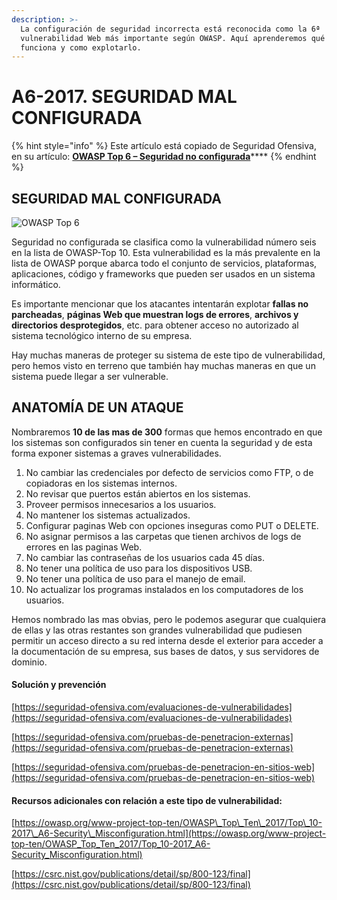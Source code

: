 ```yaml
---
description: >-
  La configuración de seguridad incorrecta está reconocida como la 6ª
  vulnerabilidad Web más importante según OWASP. Aquí aprenderemos qué es, como
  funciona y como explotarlo.
---
```


# A6-2017. SEGURIDAD MAL CONFIGURADA

{% hint style="info" %}
Este artículo está copiado de Seguridad Ofensiva, en su artículo: [**OWASP Top 6 – Seguridad no configurada**](https://seguridad-ofensiva.com/blog/owasp-top-10/owasp-top-6/)\*\*\*\*
{% endhint %}

##  SEGURIDAD MAL CONFIGURADA

![OWASP Top 6](https://seguridad-ofensiva.com/blog/ptukregr/2019/10/Security_Misconfigurations.png)

Seguridad no configurada se clasifica como la vulnerabilidad número seis en la lista de OWASP-Top 10. Esta vulnerabilidad es la más prevalente en la lista de OWASP porque abarca todo el conjunto de servicios, plataformas, aplicaciones, código y frameworks que pueden ser usados en un sistema informático.

Es importante mencionar que los atacantes intentarán explotar **fallas no parcheadas**, **páginas Web que muestran logs de errores**, **archivos y directorios desprotegidos**, etc. para obtener acceso no autorizado al sistema tecnológico interno de su empresa.

Hay muchas maneras de proteger su sistema de este tipo de vulnerabilidad, pero hemos visto en terreno que también hay muchas maneras en que un sistema puede llegar a ser vulnerable.

## ANATOMÍA DE UN ATAQUE

Nombraremos **10 de las mas de 300** formas que hemos encontrado en que los sistemas son configurados sin tener en cuenta la seguridad y de esta forma exponer sistemas a graves vulnerabilidades.

1. No cambiar las credenciales por defecto de servicios como FTP, o de copiadoras en los sistemas internos.
2. No revisar que puertos están abiertos en los sistemas.
3. Proveer permisos innecesarios a los usuarios.
4. No mantener los sistemas actualizados.
5. Configurar paginas Web con opciones inseguras como PUT o DELETE.
6. No asignar permisos a las carpetas que tienen archivos de logs de errores en las paginas Web.
7. No cambiar las contraseñas de los usuarios cada 45 días.
8. No tener una política de uso para los dispositivos USB.
9. No tener una política de uso para el manejo de email.
10. No actualizar los programas instalados en los computadores de los usuarios.

Hemos nombrado las mas obvias, pero le podemos asegurar que cualquiera de ellas y las otras restantes son grandes vulnerabilidad que pudiesen permitir un acceso directo a su red interna desde el exterior para acceder a la documentación de su empresa, sus bases de datos, y sus servidores de dominio.

#### **Solución y prevención**

[https://seguridad-ofensiva.com/evaluaciones-de-vulnerabilidades](https://seguridad-ofensiva.com/evaluaciones-de-vulnerabilidades)

[https://seguridad-ofensiva.com/pruebas-de-penetracion-externas](https://seguridad-ofensiva.com/pruebas-de-penetracion-externas)

[https://seguridad-ofensiva.com/pruebas-de-penetracion-en-sitios-web](https://seguridad-ofensiva.com/pruebas-de-penetracion-en-sitios-web)

#### **Recursos adicionales con relación a este tipo de vulnerabilidad:**

[https://owasp.org/www-project-top-ten/OWASP\_Top\_Ten\_2017/Top\_10-2017\_A6-Security\_Misconfiguration.html](https://owasp.org/www-project-top-ten/OWASP_Top_Ten_2017/Top_10-2017_A6-Security_Misconfiguration.html)

[https://csrc.nist.gov/publications/detail/sp/800-123/final](https://csrc.nist.gov/publications/detail/sp/800-123/final)

